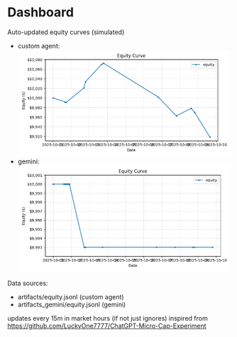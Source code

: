 # Dashboard

Auto-updated equity curves (simulated)

- custom agent: ![Equity Curve](artifacts/equity.png?v=65737e2)
- gemini: ![Equity Curve (Gemini)](artifacts_gemini/equity.png?v=65737e2)

Data sources:
- artifacts/equity.jsonl (custom agent)
- artifacts_gemini/equity.jsonl (gemini)

updates every 15m in market hours (if not just ignores)
inspired from https://github.com/LuckyOne7777/ChatGPT-Micro-Cap-Experiment